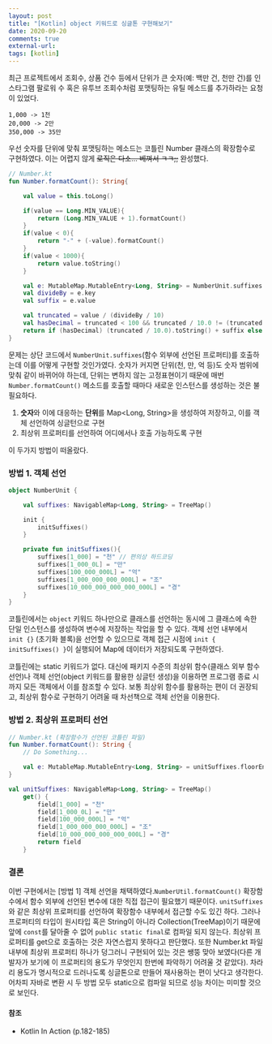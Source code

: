```yaml
---
layout: post
title: "[Kotlin] object 키워드로 싱글톤 구현해보기"
date: 2020-09-20
comments: true
external-url:
tags: [kotlin]
---
```


최근 프로젝트에서 조회수, 상품 건수 등에서 단위가 큰 숫자(예: 백만 건, 천만 건)를
인스타그램 팔로워 수 혹은 유투브 조회수처럼 포맷팅하는 유틸 메소드를 추가하라는 요청이 있었다.
```
1,000 -> 1천
20,000 -> 2만
350,000 -> 35만
```

우선 숫자를 단위에 맞춰 포맷팅하는 메소드는 코틀린 Number 클래스의 확장함수로 구현하였다.
이는 어렵지 않게 ~~로직은 다소... 베껴서 ㅋㅋ;;~~ 완성했다.

```kotlin
// Number.kt
fun Number.formatCount(): String{

    val value = this.toLong()

    if(value == Long.MIN_VALUE){
        return (Long.MIN_VALUE + 1).formatCount()
    }
    if(value < 0){
        return "-" + (-value).formatCount()
    }
    if(value < 1000){
        return value.toString()
    }

    val e: MutableMap.MutableEntry<Long, String> = NumberUnit.suffixes.floorEntry(value) // 여기 부분
    val divideBy = e.key
    val suffix = e.value

    val truncated = value / (divideBy / 10)
    val hasDecimal = truncated < 100 && truncated / 10.0 != (truncated / 10).toDouble()
    return if (hasDecimal) (truncated / 10.0).toString() + suffix else (truncated / 10).toString() + suffix
}
```

문제는 상단 코드에서 `NumberUnit.suffixes`(함수 외부에 선언된 프로퍼티)를 호출하는데 이를 어떻게 구현할 것인가였다. 
숫자가 커지면 단위(천, 만, 억 등)도 숫자 범위에 맞춰 같이 바뀌어야 하는데,
단위는 변하지 않는 고정표현이기 때문에 매번 `Number.formatCount()` 메소드를 호출할 때마다 새로운 인스턴스를 생성하는 것은 불필요하다.
1. **숫자**와 이에 대응하는 **단위**를 Map<Long, String>을 생성하여 저장하고, 이를 객체 선언하여 싱글턴으로 구현
2. 최상위 프로퍼티를 선언하여 어디에서나 호출 가능하도록 구현

이 두가지 방법이 떠올랐다.

### 방법 1. 객체 선언
```kotlin
object NumberUnit {

    val suffixes: NavigableMap<Long, String> = TreeMap()

    init {
        initSuffixes()
    }

    private fun initSuffixes(){
        suffixes[1_000] = "천" // 편의상 하드코딩
        suffixes[1_000_0L] = "만"
        suffixes[100_000_000L] = "억"
        suffixes[1_000_000_000_000L] = "조"
        suffixes[10_000_000_000_000_000L] = "경"
    }
}
```

코틀린에서는 `object` 키워드 하나만으로 클래스를 선언하는 동시에 
그 클래스에 속한 단일 인스턴스를 생성하여 변수에 저장하는 작업을 할 수 있다.
객체 선언 내부에서 `init {}` (초기화 블록)을 선언할 수 있으므로 객체 접근 시점에 `init { initSuffixes() }`이 실행되어 Map에 데이터가 저장되도록 구현하였다.

코틀린에는 static 키워드가 없다. 대신에 패키지 수준의 최상위 함수(클래스 외부 함수 선언)나 객체 선언(object 키워드를 활용한 싱글턴 생성)을 이용하면 프로그램 종료 시까지 모든 객체에서 이를 참조할 수 있다.
보통 최상위 함수를 활용하는 편이 더 권장되고, 최상위 함수로 구현하기 어려울 때 차선책으로 객체 선언을 이용한다.

### 방법 2. 최상위 프로퍼티 선언
```kotlin
// Number.kt (확장함수가 선언된 코틀린 파일)
fun Number.formatCount(): String {
    // Do Something...

    val e: MutableMap.MutableEntry<Long, String> = unitSuffixes.floorEntry(value) // 최상위 프로퍼티 접근
}

val unitSuffixes: NavigableMap<Long, String> = TreeMap()
    get() {
        field[1_000] = "천"
        field[1_000_0L] = "만"
        field[100_000_000L] = "억"
        field[1_000_000_000_000L] = "조"
        field[10_000_000_000_000_000L] = "경"
        return field
    }
```

### 결론
이번 구현에서는 [방법 1] 객체 선언을 채택하였다.`NumberUtil.formatCount()` 확장함수에서 함수 외부에 선언된 변수에 대한 직접 접근이 필요했기 때문이다. `unitSuffixes`와 같은 최상위 프로퍼티를 선언하여 확장함수 내부에서 접근할 수도 있긴 하다. 그러나 프로퍼티의 타입이 원시타입 혹은 String이 아니라 Collection(TreeMap)이기 때문에 앞에 `const`를 달아줄 수 없어 `public static final`로 컴파일 되지 않는다. 최상위 프로퍼티를 get으로 호출하는 것은 자연스럽지 못하다고 판단했다. 또한 Number.kt 파일 내부에 최상위 프로퍼티 하나가 덩그러니 구현되어 있는 것은 쌩뚱 맞아 보였다(다른 개발자가 보기에 이 프로퍼티의 용도가 무엇인지 한번에 파악하기 어려울 것 같았다). 차라리 용도가 명시적으로 드러나도록 싱글톤으로 만들어 재사용하는 편이 낫다고 생각한다. 어차피 자바로 변환 시 두 방법 모두 static으로 컴파일 되므로 성능 차이는 미미할 것으로 보인다.

#### 참조
- Kotlin In Action (p.182-185)